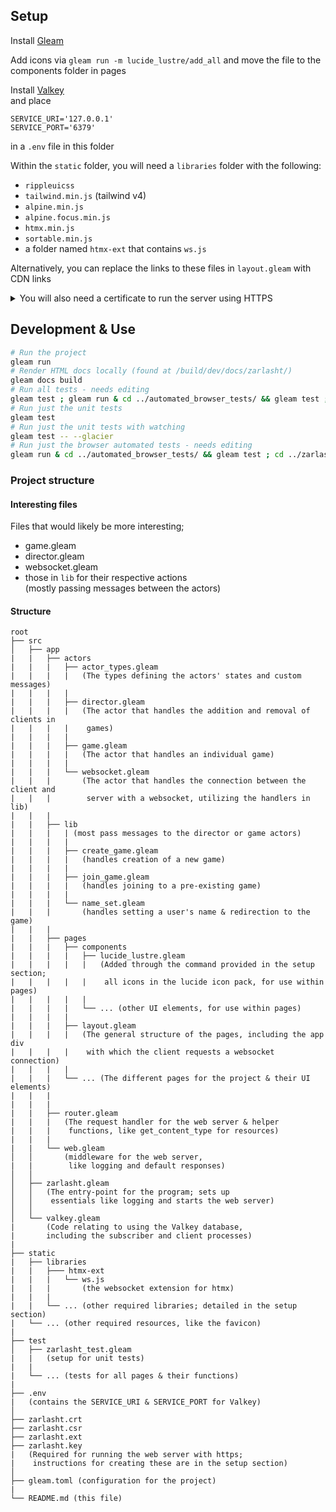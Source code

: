 ## Setup

Install [Gleam](https://gleam.run/getting-started/installing/)

Add icons via `gleam run -m lucide_lustre/add_all` and move the file to the components folder in pages

Install [Valkey](https://valkey.io/topics/installation/)<br> and place
```
SERVICE_URI='127.0.0.1'
SERVICE_PORT='6379'
```
in a `.env` file in this folder

Within the `static` folder, you will need a `libraries` folder with the
following:

- `rippleuicss`
- `tailwind.min.js` (tailwind v4)
- `alpine.min.js`
- `alpine.focus.min.js`
- `htmx.min.js`
- `sortable.min.js`
- a folder named `htmx-ext` that contains `ws.js`

Alternatively, you can replace the links to these files in `layout.gleam` with CDN links

<details><summary>You will also need a certificate to run the server using HTTPS</summary>

To do this you will need to
[become a CA](https://deliciousbrains.com/ssl-certificate-authority-for-local-https-development/#why-https-locally);

```sh
# Generate your private key
openssl genrsa -des3 -out myCA.key 2048
# Your root certificate
openssl req -x509 -new -nodes -key myCA.key -sha256 -days 1825 -out myCA.pem
```

Then make a zarlasht.ext file, with the following contents;

```
authorityKeyIdentifier=keyid,issuer
basicConstraints=CA:FALSE
keyUsage = digitalSignature, nonRepudiation, keyEncipherment, dataEncipherment
subjectAltName = @alt_names

[alt_names]
DNS.1 = zarlasht
```

Then you will need to generate the site's key and certificate;

```sh
#Key
openssl genrsa -out zarlasht.key 2048
openssl req -new -key zarlasht.key -out zarlasht.csr
#Certificate
openssl x509 -req -in zarlasht.csr -CA ~/certs/myCA.pem -CAkey ~/certs/myCA.key \
-CAcreateserial -out zarlasht.crt -days 825 -sha256 -extfile zarlasht.ext
```

</details>

## Development & Use

```sh
# Run the project
gleam run
# Render HTML docs locally (found at /build/dev/docs/zarlasht/)
gleam docs build
# Run all tests - needs editing
gleam test ; gleam run & cd ../automated_browser_tests/ && gleam test ; cd ../zarlasht ; pkill deno
# Run just the unit tests
gleam test
# Run just the unit tests with watching
gleam test -- --glacier
# Run just the browser automated tests - needs editing
gleam run & cd ../automated_browser_tests/ && gleam test ; cd ../zarlasht ; pkill deno
```



### Project structure

#### Interesting files
Files that would likely be more interesting;
- game.gleam
- director.gleam
- websocket.gleam
- those in `lib` for their respective actions<br>(mostly passing messages between the actors)

#### Structure

<!-- prettier-ignore-start -->

```
root
├── src
│   ├── app
|   |   ├── actors
|   |   |   ├── actor_types.gleam
|   |   |   |   (The types defining the actors' states and custom messages)
|   |   |   |
|   |   |   ├── director.gleam
|   |   |   |   (The actor that handles the addition and removal of clients in
|   |   |   |    games)
|   |   |   |
|   |   |   ├── game.gleam
|   |   |   |   (The actor that handles an individual game)
|   |   |   |
|   |   |   └── websocket.gleam
|   |   |       (The actor that handles the connection between the client and 
|   |   |        server with a websocket, utilizing the handlers in lib)
|   |   |
|   |   ├── lib
|   |   |   | (most pass messages to the director or game actors)
|   |   |   |
|   |   |   ├── create_game.gleam
|   |   |   |   (handles creation of a new game)
|   |   |   |
|   |   |   ├── join_game.gleam
|   |   |   |   (handles joining to a pre-existing game)
|   |   |   |
|   |   |   └── name_set.gleam
|   |   |       (handles setting a user's name & redirection to the game)
|   |   |
|   |   ├── pages
|   |   |   ├── components
|   |   |   |   ├── lucide_lustre.gleam
|   |   |   |   |   (Added through the command provided in the setup section;
|   |   |   |   |    all icons in the lucide icon pack, for use within pages)
|   |   |   |   |
|   |   |   |   └── ... (other UI elements, for use within pages)
|   |   |   |
|   |   |   ├── layout.gleam
|   |   |   |   (The general structure of the pages, including the app div
|   |   |   |    with which the client requests a websocket connection)
|   |   |   |
|   |   |   └── ... (The different pages for the project & their UI elements)
|   |   |   
|   |   |
|   |   ├── router.gleam
|   |   |   (The request handler for the web server & helper
|   |   |    functions, like get_content_type for resources)
|   |   |
|   |   └── web.gleam
│   │       (middleware for the web server,
|   |        like logging and default responses)
│   │
│   ├── zarlasht.gleam
│   │   (The entry-point for the program; sets up
│   │    essentials like logging and starts the web server)
│   │
│   └── valkey.gleam
|       (Code relating to using the Valkey database,
|       including the subscriber and client processes)
|
├── static
|   ├── libraries
|   |   ├─── htmx-ext
|   |   |   └── ws.js
|   |   |       (the websocket extension for htmx)
|   |   |
|   |   └── ... (other required libraries; detailed in the setup section)
|   └── ... (other required resources, like the favicon)
|
├── test
│   ├── zarlasht_test.gleam
|   |   (setup for unit tests)
|   |
|   └── ... (tests for all pages & their functions)
|
├── .env
|   (contains the SERVICE_URI & SERVICE_PORT for Valkey)
│
├── zarlasht.crt
├── zarlasht.csr
├── zarlasht.ext
├── zarlasht.key
|   (Required for running the web server with https;
|    instructions for creating these are in the setup section)
│
├── gleam.toml (configuration for the project)
|
└── README.md (this file)
```

<!-- prettier-ignore-end -->